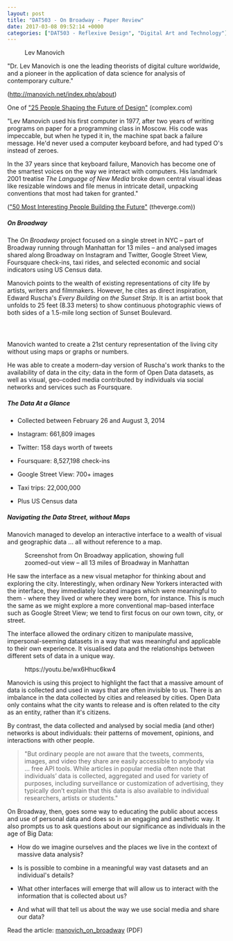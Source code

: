 ```yaml
---
layout: post
title: "DAT503 - On Broadway - Paper Review"
date: 2017-03-08 09:52:14 +0000
categories: ["DAT503 - Reflexive Design", "Digital Art and Technology"]
---
```


<figure><a href="{{ site.baseurl }}/wp-content/uploads/2023/05/5116459810_523ce620e5_o.jpg"><img src="https://www.circleseven.co.uk/wp-content/uploads/2023/05/5116459810_523ce620e5_o-1022x1024.jpg" alt="" class="wp-image-779"/></a><figcaption>Lev Manovich</figcaption></figure>

"Dr. Lev Manovich is one the leading theorists of digital culture worldwide, and a pioneer in the application of data science for analysis of contemporary culture."

<p>(<a href="http://manovich.net/index.php/about">http://manovich.net/index.php/about</a>)</p>

<p>One of&nbsp;<a href="http://www.complex.com/style/2013/10/future-of-design/lev-manovich">"25 People Shaping the Future of Design"</a>&nbsp;(complex.com)</p>

"Lev Manovich used his first computer in 1977, after two years of writing programs on paper for a programming class in Moscow. His code was impeccable, but when he typed it in, the machine spat back a failure message. He'd never used a computer keyboard before, and had typed O's instead of zeroes.

In the 37 years since that keyboard failure, Manovich has become one of the smartest voices on the way we interact with computers.&nbsp;His landmark 2001 treatise&nbsp;*The Language of New Media*&nbsp;broke down central visual ideas like resizable windows and file menus in intricate detail, unpacking conventions that most had taken for granted."

<p>(<a href="http://www.theverge.com/a/2014-verge-50">"50 Most Interesting People Building the Future"</a>&nbsp;(theverge.com))</p>

<h5>On Broadway</h5>

The *On Broadway*&nbsp;project focused on a single street in NYC – part of Broadway running through Manhattan for 13 miles – and analysed images shared along Broadway on Instagram and Twitter, Google Street View, Foursquare check-ins, taxi rides, and selected economic and social indicators using US Census data.

Manovich points to the wealth of existing representations of city life by artists, writers and filmmakers. However, he cites as direct inspiration, Edward Ruscha's *Every Building on the Sunset Strip*. It is an artist book that unfolds to 25 feet (8.33 meters) to show continuous photographic views of both sides of a 1.5-mile long section of Sunset Boulevard.

<figure><figure><a href="{{ site.baseurl }}/wp-content/uploads/2023/05/78c916ee5603a04eb909510b93e095e0_32513294513_o.jpg"><img src="https://www.circleseven.co.uk/wp-content/uploads/2023/05/78c916ee5603a04eb909510b93e095e0_32513294513_o-1024x677.jpg" alt="" class="wp-image-782"/></a></figure>

<figure><a href="{{ site.baseurl }}/wp-content/uploads/2023/05/6334570705_fc324fa6ee_b_33199821131_o.jpg"><img src="https://www.circleseven.co.uk/wp-content/uploads/2023/05/6334570705_fc324fa6ee_b_33199821131_o.jpg" alt="" class="wp-image-783"/></a></figure>

<figure><a href="{{ site.baseurl }}/wp-content/uploads/2023/05/0716201517000002_32513294473_o.jpg"><img src="https://www.circleseven.co.uk/wp-content/uploads/2023/05/0716201517000002_32513294473_o-1024x645.jpg" alt="" class="wp-image-781"/></a></figure>
</figure>

Manovich wanted to create a 21st century representation of the living city without using maps or graphs or numbers.

He was able to create a modern-day version of Ruscha's work thanks to the availability of data in the city; data in the form of Open Data datasets, as well as visual, geo-coded media contributed by individuals via social networks and services such as Foursquare.

<h5>The Data At a Glance</h5>

- Collected between February 26 and August 3, 2014

- Instagram: 661,809 images

- Twitter: 158 days worth of tweets

- Foursquare: 8,527,198 check-ins

- Google Street View: 700+ images

- Taxi trips: 22,000,000

- Plus US Census data

<h5>Navigating the Data Street, without Maps</h5>

Manovich managed to develop an interactive interface to a wealth of visual and geographic data ... all without reference to a map.

<figure><a href="{{ site.baseurl }}/wp-content/uploads/2023/05/manovich_on_broadway_zoomed_out.jpg"><img src="https://www.circleseven.co.uk/wp-content/uploads/2023/05/manovich_on_broadway_zoomed_out-1024x576.jpg" alt="" class="wp-image-780"/></a><figcaption>Screenshot from On Broadway application, showing full zoomed-out view – all 13 miles of Broadway in Manhattan</figcaption></figure>

He saw the interface as a new visual metaphor for thinking about and exploring the city. Interestingly, when ordinary New Yorkers interacted with the interface, they immediately located images which were meaningful to them - where they lived or where they were born, for instance. This is much the same as we might explore a more conventional map-based interface such as Google Street View; we tend to first focus on our own town, city, or street.

The interface allowed the ordinary citizen to manipulate massive, impersonal-seeming datasets in a way that was meaningful and applicable to their own experience. It&nbsp;visualised data and the relationships between different sets of data in a unique way.

<figure><div>
https://youtu.be/wx6Hhuc6kw4
</div></figure>

Manovich is using this project to highlight the fact that a massive amount of data is collected and used in ways that are often invisible to us. There is an imbalance in the data collected by cities and released by cities. Open Data only contains what the city wants to release and is often related to the city as an entity, rather than&nbsp;it's citizens.

By contrast, the data collected and analysed by social media (and other) networks is about individuals: their patterns of movement, opinions, and interactions with other people.

<blockquote><p>"But ordinary people are not aware that the tweets, comments, images, and video they share are easily accessible to anybody via ...&nbsp;free API tools. While articles in popular media often note that individuals’ data is collected, aggregated and used for variety of purposes, including surveillance or customization of advertising, they typically don’t explain that this data is also available to individual researchers, artists or students."</p>
</blockquote>

On Broadway, then, goes some way to educating the public about access and use of personal data and does so in an engaging and aesthetic way. It also prompts us to ask questions about our significance as individuals in the age of Big Data:

- How do we imagine ourselves and the places we live in the context of massive data analysis?

- Is is possible to combine in a meaningful way vast datasets and an individual's details?

- What other interfaces will emerge that will allow us to interact with the information that is collected about us?

- And what will that tell us about the way we use social media and share our data?

<p>Read the article:&nbsp;<a href="http://localhost/wp-content/uploads/2017/03/manovich_on_broadway.pdf">manovich_on_broadway</a>&nbsp;(PDF)</p>
